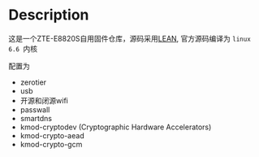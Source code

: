 # Description
这是一个ZTE-E8820S自用固件仓库，源码采用[LEAN](https://github.com/coolsnowwolf/lede.git), 官方源码编译为 `linux 6.6 `内核

配置为
- zerotier
- usb
- 开源和闭源wifi
- passwall
- smartdns
- kmod-cryptodev (Cryptographic Hardware Accelerators)
- kmod-crypto-aead
- kmod-crypto-gcm
